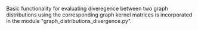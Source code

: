 Basic functionality for evaluating diveregence between two graph distributions using the corresponding graph kernel matrices is incorporated in the module "graph_distributions_divergence.py".


 
